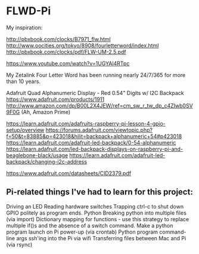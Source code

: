 # FLWD-Pi

My inspiration:

http://pbxbook.com/clocks/B7971_flw.html
http://www.oocities.org/tokyo/8908/fourletterword/index.html
http://pbxbook.com/clocks/pdf/FLW-UM-2.5.pdf

https://www.youtube.com/watch?v=1UGYAl4RTpc

My Zetalink Four Letter Word has been running nearly 24/7/365 for more than 10 years.


Adafruit Quad Alphanumeric Display - Red 0.54" Digits w/ I2C Backpack 
https://www.adafruit.com/products/1911
http://www.amazon.com/dp/B00L2X4JEW/ref=cm_sw_r_tw_dp_c4ZIwb0SV9F0G (Ah, Amazon Prime)

https://learn.adafruit.com/adafruits-raspberry-pi-lesson-4-gpio-setup/overview
https://forums.adafruit.com/viewtopic.php?f=50&t=83885&p=423018&hilit=backpack+alphanumeric+54#p423018
https://learn.adafruit.com/adafruit-led-backpack/0-54-alphanumeric
https://learn.adafruit.com/led-backpack-displays-on-raspberry-pi-and-beaglebone-black/usage
https://learn.adafruit.com/adafruit-led-backpack/changing-i2c-address

https://www.adafruit.com/datasheets/CID2379.pdf

Pi-related things I've had to learn for this project:
-----------
Driving an LED
Reading hardware switches
Trapping ctrl-c to shut down GPIO politely as program ends.
Python
Breaking python into multiple files (via import)
Dictionary mapping for functions - use this strategy to replace multiple if()s and the absence of a switch command.
Make a python program launch on Pi power-up (via crontab)
Python program command-line args
ssh'ing into the Pi via wifi
Transferring files between Mac and Pi (via rsync)

